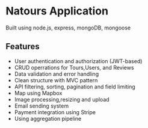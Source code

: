 # Natours Application

Built using node.js, express, mongoDB, mongoose

## Features

- User authentication and authorization (JWT-based)
- CRUD operrations for Tours,Users, and Reviews
- Data validation and error handling
- Clean structure with MVC pattern
- API filtering, sorting, pagination and field limiting
- Map using Mapbox
- Image processing,resizing and upload
- Email sending system
- Payment integration using Stripe
- Using aggregation pipeline
